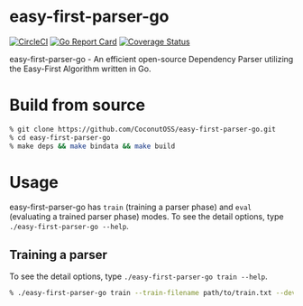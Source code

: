 # easy-first-parser-go
[![CircleCI](https://circleci.com/gh/CoconutOSS/easy-first-parser-go.svg?style=shield)](https://circleci.com/gh/CoconutOSS/easy-first-parser-go)
[![Go Report Card](https://goreportcard.com/badge/github.com/CoconutOSS/easy-first-parser-go)](https://goreportcard.com/report/github.com/CoconutOSS/easy-first-parser-go)
[![Coverage Status](https://coveralls.io/repos/github/CoconutOSS/easy-first-parser-go/badge.svg?branch=coveralls)](https://coveralls.io/github/CoconutOSS/easy-first-parser-go?branch=coveralls)

easy-first-parser-go - An efficient open-source Dependency Parser utilizing the Easy-First Algorithm written in Go.

# Build from source

```sh
% git clone https://github.com/CoconutOSS/easy-first-parser-go.git
% cd easy-first-parser-go
% make deps && make bindata && make build
```

# Usage
easy-first-parser-go has `train` (training a parser phase) and `eval` (evaluating a trained parser phase) modes. To see the detail options, type `./easy-first-parser-go --help`.

## Training a parser
To see the detail options, type `./easy-first-parser-go train --help`.

```sh
% ./easy-first-parser-go train --train-filename path/to/train.txt --dev-